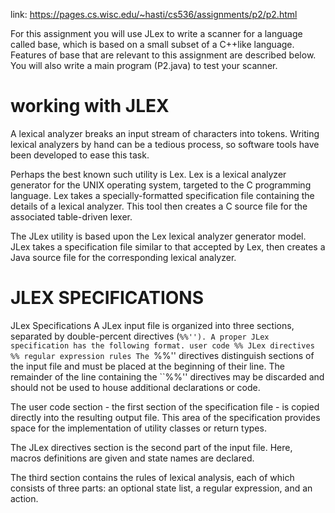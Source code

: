 link: https://pages.cs.wisc.edu/~hasti/cs536/assignments/p2/p2.html

For this assignment you will use JLex to write a scanner for a language called base, which is based on a small subset of a C++like language. Features of base that are relevant to this assignment are described below. You will also write a main program (P2.java) to test your scanner. 
# working with JLEX

A lexical analyzer breaks an input stream of characters into tokens. Writing lexical analyzers by hand can be a tedious process, so software tools have been developed to ease this task.

Perhaps the best known such utility is Lex. Lex is a lexical analyzer generator for the UNIX operating system, targeted to the C programming language. Lex takes a specially-formatted specification file containing the details of a lexical analyzer. This tool then creates a C source file for the associated table-driven lexer.

The JLex utility is based upon the Lex lexical analyzer generator model. JLex takes a specification file similar to that accepted by Lex, then creates a Java source file for the corresponding lexical analyzer.

# JLEX SPECIFICATIONS
JLex Specifications
A JLex input file is organized into three sections, separated by double-percent directives (``%%''). A proper JLex specification has the following format.
user code
%%
JLex directives
%%
regular expression rules
The ``%%'' directives distinguish sections of the input file and must be placed at the beginning of their line. The remainder of the line containing the ``%%'' directives may be discarded and should not be used to house additional declarations or code.

The user code section - the first section of the specification file - is copied directly into the resulting output file. This area of the specification provides space for the implementation of utility classes or return types.

The JLex directives section is the second part of the input file. Here, macros definitions are given and state names are declared.

The third section contains the rules of lexical analysis, each of which consists of three parts: an optional state list, a regular expression, and an action.
